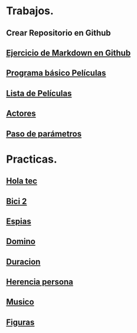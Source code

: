 
# Trabajos.
## Crear Repositorio en Github
## [Ejercicio de Markdown en Github](./Setup/README.md)
## [Programa básico Películas](./listapeliculas/Program.cs)
## [Lista de Películas](./practica2/Program.cs)
## [Actores](./peliculas/Program.cs)
## [Paso de parámetros](./parametros/Program.cs)

# Practicas.
## [Hola tec](./holatec/Program.cs)
## [Bici 2](./bici/Program.cs)
## [Espias](./espias/Program.cs)
## [Domino](./Domino/Program.cs)
## [Duracion](./Duracion/Program.cs)
## [Herencia persona](./Herencia_Persona/Program.cs)
## [Musico](./Musico/Program.cs)
## [Figuras](./Figuras/Program.cs)
